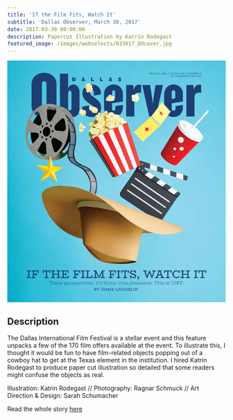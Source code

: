 ```yaml
---
title: 'If the Film Fits, Watch It'
subtitle: 'Dallas Observer, March 30, 2017'
date: 2017-03-30 00:00:00
description: Papercut Illustration by Katrin Rodegast
featured_image: /images/webselects/033017_DOcover.jpg
---
```


![](/images/webselects/033017_DOcover.jpg)

## Description

The Dallas International Film Festival is a stellar event and this feature unpacks a few of the 170 film offers available at the event. To illustrate this, I thought it would be fun to have film-related objects popping out of a cowboy hat to get at the Texas element in the institution. I hired Katrin Rodegast to produce paper cut illustration so detailed that some readers might confuse the objects as real.

Illustration: Katrin Rodegast  // Photography: Ragnar Schmuck // Art Direction & Design: Sarah Schumacher

Read the whole story [here](https://www.dallasobserver.com/arts/an-austin-artist-doc-a-punk-rock-tragedy-and-a-twisted-rom-com-rep-the-lone-star-state-at-diff-9311193)

